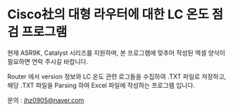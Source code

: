 # Cisco社의 대형 라우터에 대한 LC 온도 점검 프로그램

현재 ASR9K, Catalyst 시리즈를 지원하며,
본 프로그램에 맞추어 작성된 엑셀 양식이 필요하면 연락 주시길 바랍니다.

Router 에서 version 정보와 LC 온도 관련 로그들을 수집하여 .TXT 파일로 저장하고,
해당 .TXT 파일을 Parsing 하여 Excel 파일에 작성하는 프로그램 입니다.

문의 : jhz0905@naver.com
